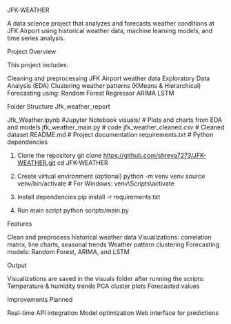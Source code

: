 JFK-WEATHER

A data science project that analyzes and forecasts weather conditions at JFK Airport using historical weather data, machine learning models, and time series analysis.

Project Overview

This project includes:

Cleaning and preprocessing JFK Airport weather data
Exploratory Data Analysis (EDA)
Clustering weather patterns (KMeans & Hierarchical)
Forecasting using:
  Random Forest Regressor
  ARIMA
  LSTM

Folder Structure
Jfk_weather_report

Jfk_Weather.ipynb          #Jupyter Notebook
visuals/                   # Plots and charts from EDA and models
jfk_weather_main.py        # code
jfk_weather_cleaned.csv    # Cleaned dataset
README.md                  # Project documentation
requirements.txt           # Python dependencies


1. Clone the repository
   git clone https://github.com/shreya7273/JFK-WEATHER.git
   cd JFK-WEATHER


2. Create virtual environment (optional)
   python -m venv venv
   source venv/bin/activate  # For Windows: venv\Scripts\activate

3. Install dependencies
   pip install -r requirements.txt

4. Run main script
   python scripts/main.py

Features

Clean and preprocess historical weather data
Visualizations: correlation matrix, line charts, seasonal trends
Weather pattern clustering
Forecasting models: Random Forest, ARIMA, and LSTM

Output

Visualizations are saved in the visuals folder after running the scripts:
Temperature & humidity trends
PCA cluster plots
Forecasted values

Improvements Planned

Real-time API integration
Model optimization
Web interface for predictions

